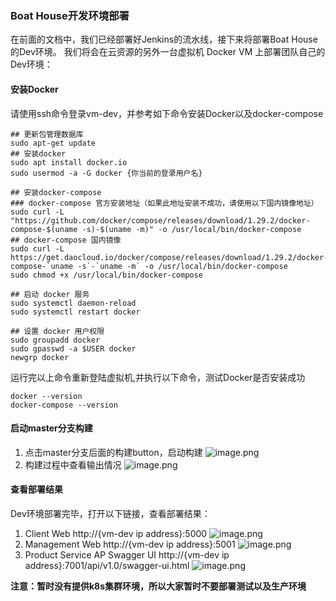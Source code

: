 ### Boat House开发环境部署

在前面的文档中，我们已经部署好Jenkins的流水线，接下来将部署Boat House的Dev环境。
我们将会在云资源的另外一台虚拟机 Docker VM 上部署团队自己的Dev环境：

#### 安装Docker

请使用ssh命令登录vm-dev，并参考如下命令安装Docker以及docker-compose

```shell
## 更新包管理数据库
sudo apt-get update
## 安装docker
sudo apt install docker.io
sudo usermod -a -G docker {你当前的登录用户名}

## 安装docker-compose
### docker-compose 官方安装地址（如果此地址安装不成功，请使用以下国内镜像地址）
sudo curl -L "https://github.com/docker/compose/releases/download/1.29.2/docker-compose-$(uname -s)-$(uname -m)" -o /usr/local/bin/docker-compose
## docker-compose 国内镜像
sudo curl -L https://get.daocloud.io/docker/compose/releases/download/1.29.2/docker-compose-`uname -s`-`uname -m` -o /usr/local/bin/docker-compose
sudo chmod +x /usr/local/bin/docker-compose

## 启动 docker 服务
sudo systemctl daemon-reload
sudo systemctl restart docker 

## 设置 docker 用户权限
sudo groupadd docker 
sudo gpasswd -a $USER docker
newgrp docker
```

运行完以上命令重新登陆虚拟机,并执行以下命令，测试Docker是否安装成功

```shell
docker --version
docker-compose --version
```

#### 启动master分支构建

1. 点击master分支后面的构建button，启动构建
![image.png](images/teamguide-cd-10.png)
1. 构建过程中查看输出情况
![image.png](images/teamguide-cd-11.png)

#### 查看部署结果

Dev环境部署完毕，打开以下链接，查看部署结果：
1. Client Web 
http://{vm-dev ip address}:5000
![image.png](images/teamguide-cd-12.png)
1. Management Web
http://{vm-dev ip address}:5001
![image.png](images/teamguide-cd-13.png)
1. Product Service AP Swagger UI
http://{vm-dev ip address}:7001/api/v1.0/swagger-ui.html
![image.png](images/teamguide-cd-14.png)

**注意：暂时没有提供k8s集群环境，所以大家暂时不要部署测试以及生产环境**

